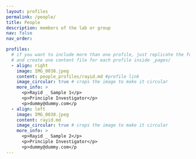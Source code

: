 ```yaml
---
layout: profiles
permalink: /people/
title: People
description: members of the lab or group
nav: false
nav_order: 

profiles:
  # if you want to include more than one profile, just replicate the following block
  # and create one content file for each profile inside _pages/
  - align: right
    image: IMG_0038.jpeg
    content: people_profiles/rayid.md #profile link
    image_circular: true # crops the image to make it circular
    more_info: >
      <p>Rayid _ Sample 1</p>
      <p>Principle Investigator</p>
      <p>dummy@dummy.com</p
  - align: left
    image: IMG_0038.jpeg
    content: rayid.md
    image_circular: true # crops the image to make it circular
    more_info: >
      <p>Rayid _ Sample 2</p>
      <p>Principle Investigator</p>
      <p>dummy@dummy.com</p
---
```

